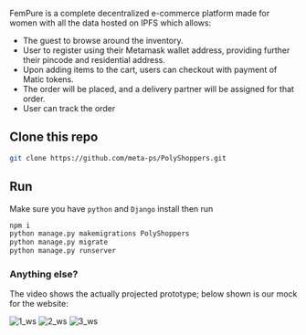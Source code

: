 FemPure is a complete decentralized e-commerce platform made for women with all the data hosted on IPFS which allows:
- The guest to browse around the inventory.
- User to register using their Metamask wallet address, providing further their pincode and residential address.
- Upon adding items to the cart, users can checkout with payment of Matic tokens.
- The order will be placed, and a delivery partner will be assigned for that order.
- User can track the order


## Clone this repo

```bash
git clone https://github.com/meta-ps/PolyShoppers.git
```

## Run

Make sure you have `python` and `Django` install then run

```python
npm i
python manage.py makemigrations PolyShoppers
python manage.py migrate
python manage.py runserver
```

### Anything else?

The video shows the actually projected prototype; below shown is our mock for the website:

![1_ws](https://user-images.githubusercontent.com/55878940/181936427-9d8932bf-1e75-41aa-a1e9-04e20f6a12c8.png)
![2_ws](https://user-images.githubusercontent.com/55878940/181936430-ef9fe630-adb3-48c5-8794-3d82de9b74fb.png)
![3_ws](https://user-images.githubusercontent.com/55878940/181936433-f7e2ec1a-8752-4d5e-a147-08135797d950.png)



